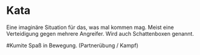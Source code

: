 # Kata
Eine imaginäre Situation für das, was mal kommen mag. Meist eine Verteidigung gegen mehrere Angreifer. Wird auch Schattenboxen genannt.

#Kumite
Spaß in Bewegung. (Partnerübung / Kampf)


